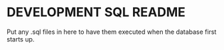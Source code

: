 # DEVELOPMENT SQL README

Put any .sql files in here to have them executed when the database first starts up.